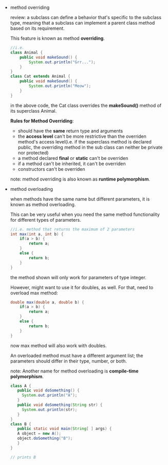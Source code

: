 -   method overriding
    
    review: a subclass can define a behavior that's specific to the subclass type, meaning that a subclass can implement a parent class method based on its requirement.
    
    This feature is known as method **overriding**.
    
    ```java
    //i.e.
    class Animal {
    	public void makeSound() {
    		System.out.println("Grr...");
    	}
    }
    class Cat extends Animal {
    	public void makeSound() {
    		System.out.println("Meow");
    	}
    }
    ```
    
    in the above code, the Cat class overrides the **makeSound()** method of its superclass Animal.
    
    **Rules for Method Overriding**:
    
    -   should have the **same** return type and arguments
    -   the **access level** can't be more restrictive than the overriden method's access level(i.e. if the superclass method is declared public, the overriding method in the sub class can neither be private nor protected)
    -   a method declared **final** or **static** can't be overriden
    -   if a method can't be inherited, it can't be overriden
    -   constructors can't be overriden
    
    note: method overriding is also known as **runtime polymorphism**.
    
-   method overloading
    
    when methods have the same name but different parameters, it is known as method overloading.
    
    This can be very useful when you need the same method functionality for different types of parameters.
    
    ```java
    //i.e. method that returns the maximum of 2 parameters
    int max(int a, int b) {
    	if(a > b) {
    		return a;
    	}
    	else {
    		return b;
    	}
    }
    ```
    
    the method shown will only work for parameters of type integer.
    
    However, might want to use it for doubles, as well. For that, need to overload max method:
    
    ```java
    double max(double a, double b) {
    	if(a > b) {
    		return a;
    	}
    	else {
    		return b;
    	}
    }
    ```
    
    now max method will also work with doubles.
    
    An overloaded method must have a different argument list; the parameters should differ in their type, number, or both.
    
    note: Another name for method overloading is **compile-time polymorphism**.
    
    ```java
    class A {
       public void doSomething() {
         System.out.println("A");
       }
       public void doSomething(String str) {
         System.out.println(str);
       }
    }
    class B {
       public static void main(String[ ] args) {
       A object = new A();
       object.doSomething("B");
       }
    }
    
    // prints B
    ```
